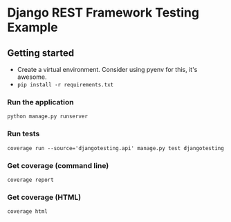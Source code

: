 # Django REST Framework Testing Example

## Getting started
- Create a virtual environment. Consider using pyenv for this, it's awesome.
- `pip install -r requirements.txt`

### Run the application
`python manage.py runserver`

### Run tests
`coverage run --source='djangotesting.api' manage.py test djangotesting`

### Get coverage (command line) 
`coverage report`

### Get coverage (HTML) 
`coverage html`